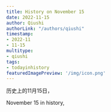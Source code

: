 ```yaml
---
title: History on November 15
date: 2022-11-15
author: Qiushi 
authorLink: "/authors/qiushi"
timestamp: 
- 2022-11
- 11-15
multitype: 
- qiushi
tags: 
- todayinhistory
featuredImagePreview: '/img/icon.png'
---
```









历史上的11月15日，

November 15 in history, 

<!--more-->

